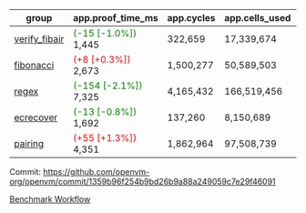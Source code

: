 | group | app.proof_time_ms | app.cycles | app.cells_used | leaf.proof_time_ms | leaf.cycles | leaf.cells_used |
| -- | -- | -- | -- | -- | -- | -- |
| [verify_fibair](https://github.com/openvm-org/openvm/blob/benchmark-results/benchmarks-pr/1789/verify_fibair-1359b96f254b9bd26b9a88a249059c7e29f46091.md) |<span style='color: green'>(-15 [-1.0%])</span> 1,445 |  322,659 |  17,339,674 |- | - | - |
| [fibonacci](https://github.com/openvm-org/openvm/blob/benchmark-results/benchmarks-pr/1789/fibonacci-1359b96f254b9bd26b9a88a249059c7e29f46091.md) |<span style='color: red'>(+8 [+0.3%])</span> 2,673 |  1,500,277 |  50,589,503 |- | - | - |
| [regex](https://github.com/openvm-org/openvm/blob/benchmark-results/benchmarks-pr/1789/regex-1359b96f254b9bd26b9a88a249059c7e29f46091.md) |<span style='color: green'>(-154 [-2.1%])</span> 7,325 |  4,165,432 |  166,519,456 |- | - | - |
| [ecrecover](https://github.com/openvm-org/openvm/blob/benchmark-results/benchmarks-pr/1789/ecrecover-1359b96f254b9bd26b9a88a249059c7e29f46091.md) |<span style='color: green'>(-13 [-0.8%])</span> 1,692 |  137,260 |  8,150,689 |- | - | - |
| [pairing](https://github.com/openvm-org/openvm/blob/benchmark-results/benchmarks-pr/1789/pairing-1359b96f254b9bd26b9a88a249059c7e29f46091.md) |<span style='color: red'>(+55 [+1.3%])</span> 4,351 |  1,862,964 |  97,508,739 |- | - | - |


Commit: https://github.com/openvm-org/openvm/commit/1359b96f254b9bd26b9a88a249059c7e29f46091

[Benchmark Workflow](https://github.com/openvm-org/openvm/actions/runs/15879745132)
